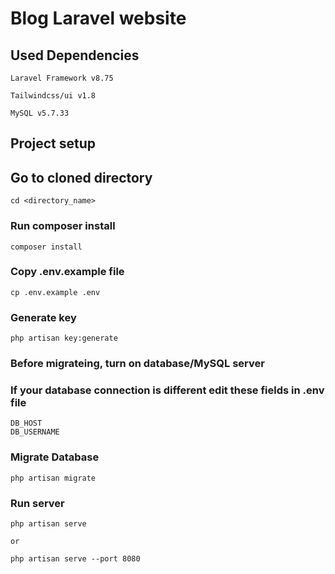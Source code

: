 # Blog Laravel website
##  Used Dependencies

```
Laravel Framework v8.75

Tailwindcss/ui v1.8

MySQL v5.7.33
```

## Project setup
## Go to cloned directory
```
cd <directory_name>
```
### Run composer install
```
composer install
```

### Copy .env.example file
```
cp .env.example .env
```

### Generate key
```
php artisan key:generate
```
### Before migrateing, turn on database/MySQL server
### If your database connection is different edit these fields in .env file
```
DB_HOST
DB_USERNAME
```
### Migrate Database

```
php artisan migrate
```
### Run server
```
php artisan serve

or

php artisan serve --port 8080
```

